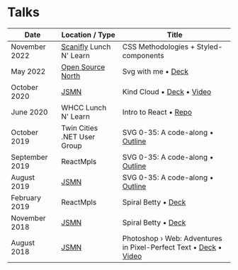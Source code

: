 # Talks

| Date           | Location / Type                       | Title                                                                                                                                                                  |
| -------------- | ------------------------------------- | ---------------------------------------------------------------------------------------------------------------------------------------------------------------------- |
| November 2022      | [Scanifly](https://scanifly.com/) Lunch N' Learn         | CSS Methodologies + Styled-components
| May 2022      | [Open Source North](https://opensourcenorth.com/)         | Svg with me • [Deck](https://github.com/shalanah/svgwithme-osn)
| October 2020   | [JSMN](https://javascriptmn.com/)       | Kind Cloud  • [Deck](https://jsmn.kindcloud.app) • [Video](https://www.youtube.com/watch?v=KEWTcc4kZdo&t=994s)                                                                                                    |
| June 2020      | WHCC Lunch N' Learn         | Intro to React • [Repo](https://github.com/shalanah/intro-to-react)                                                                                                           |
| October 2019   | Twin Cities .NET User Group  | SVG 0-35: A code-along • [Outline](./2019-10_SVG-0-35_Net.md)                                                                                                                    |
| September 2019 | ReactMpls                  | SVG 0-35: A code-along • [Outline](./2019-09_SVG-0-35_ReactMpls.md)                                                                                                              |
| August 2019    | [JSMN](https://javascriptmn.com/)                       | SVG 0-35: A code-along • [Outline](./2019-08_SVG-0-35_JSMN.md)                                                                                                                   |
| February 2019  | ReactMpls           | Spiral Betty • [Deck](https://docs.google.com/presentation/d/1-kLNUhVkpo2nxZsraMpHcjtfItZTqFkVUC3hmJU1orQ/edit?usp=sharing)                                                   |
| November 2018  | [JSMN](https://javascriptmn.com/)                 | Spiral Betty • [Deck](https://docs.google.com/presentation/d/1-kLNUhVkpo2nxZsraMpHcjtfItZTqFkVUC3hmJU1orQ/edit?usp=sharing)                                                   |
| August 2018    | [JSMN](https://javascriptmn.com/)                        | Photoshop › Web: Adventures in Pixel-Perfect Text • [Deck](https://docs.google.com/presentation/d/1Vk0OnUSUkvvBIiQdzJVvtHMCjGAWYWwf6r5c2N0_33g/edit#slide=id.g242018ca03_0_0) • [Video](https://www.youtube.com/watch?v=dEzZF6LSTA0&) |
